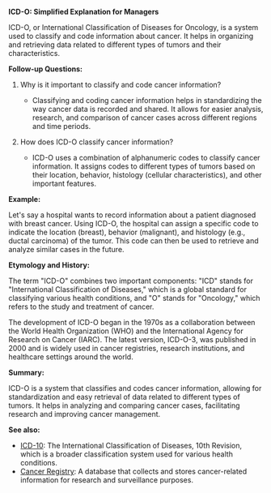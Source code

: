 **ICD-O: Simplified Explanation for Managers**

ICD-O, or International Classification of Diseases for Oncology, is a system
used to classify and code information about cancer. It helps in organizing and
retrieving data related to different types of tumors and their characteristics.

**Follow-up Questions:**

1. Why is it important to classify and code cancer information?
   - Classifying and coding cancer information helps in standardizing the way
     cancer data is recorded and shared. It allows for easier analysis,
     research, and comparison of cancer cases across different regions and
     time periods.

2. How does ICD-O classify cancer information?
   - ICD-O uses a combination of alphanumeric codes to classify cancer
     information. It assigns codes to different types of tumors based on their
     location, behavior, histology (cellular characteristics), and other
     important features.

**Example:**

Let's say a hospital wants to record information about a patient diagnosed
with breast cancer. Using ICD-O, the hospital can assign a specific code to
indicate the location (breast), behavior (malignant), and histology (e.g.,
ductal carcinoma) of the tumor. This code can then be used to retrieve and
analyze similar cases in the future.

**Etymology and History:**

The term "ICD-O" combines two important components: "ICD" stands for
"International Classification of Diseases," which is a global standard for
classifying various health conditions, and "O" stands for "Oncology," which
refers to the study and treatment of cancer.

The development of ICD-O began in the 1970s as a collaboration between the
World Health Organization (WHO) and the International Agency for Research on
Cancer (IARC). The latest version, ICD-O-3, was published in 2000 and is widely
used in cancer registries, research institutions, and healthcare settings
around the world.

**Summary:**

ICD-O is a system that classifies and codes cancer information, allowing for
standardization and easy retrieval of data related to different types of
tumors. It helps in analyzing and comparing cancer cases, facilitating research
and improving cancer management.

**See also:**

- [ICD-10](?concept=ICD-10&specialist_role=Medical+information+system+specialist&target_audience=Manager+without+much+technical+background):
  The International Classification of Diseases, 10th Revision, which is a
  broader classification system used for various health conditions.
- [Cancer Registry](?concept=Cancer+Registry&specialist_role=Medical+information+system+specialist&target_audience=Manager+without+much+technical+background):
  A database that collects and stores cancer-related information for research
  and surveillance purposes.